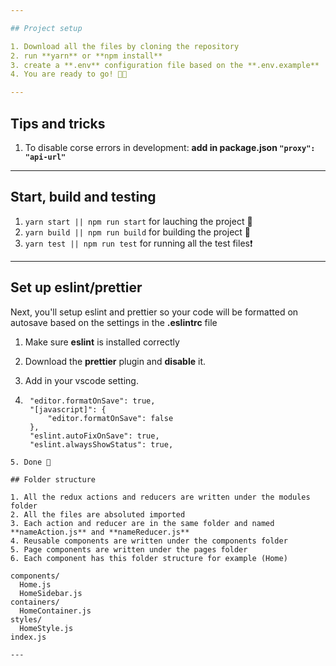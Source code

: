 ```yaml
---

## Project setup

1. Download all the files by cloning the repository
2. run **yarn** or **npm install**
3. create a **.env** configuration file based on the **.env.example**
4. You are ready to go! 🚀🚀

---
```


## Tips and tricks
1. To disable corse errors in development: **add in package.json `"proxy": "api-url"`**

---

## Start, build and testing

1. ```yarn start || npm run start``` for lauching the project 🚀
2. ```yarn build || npm run build``` for building the project 🎊
3. ```yarn test || npm run test``` for running all the test files❗


---

## Set up eslint/prettier

Next, you'll setup eslint and prettier so your code will be formatted on autosave based on the settings in the **.eslintrc** file

1. Make sure **eslint** is installed correctly
2. Download the **prettier** plugin and **disable** it.
3. Add in your vscode setting.

4. ```
    "editor.formatOnSave": true,
    "[javascript]": {
        "editor.formatOnSave": false
    },
    "eslint.autoFixOnSave": true,
    "eslint.alwaysShowStatus": true,
```
5. Done 🚀

## Folder structure

1. All the redux actions and reducers are written under the modules folder
2. All the files are absoluted imported
3. Each action and reducer are in the same folder and named **nameAction.js** and **nameReducer.js**
4. Reusable components are written under the components folder
5. Page components are written under the pages folder
6. Each component has this folder structure for example (Home)

  ```
    components/
      Home.js
      HomeSidebar.js
    containers/
      HomeContainer.js
    styles/
      HomeStyle.js
    index.js
  ```
---
